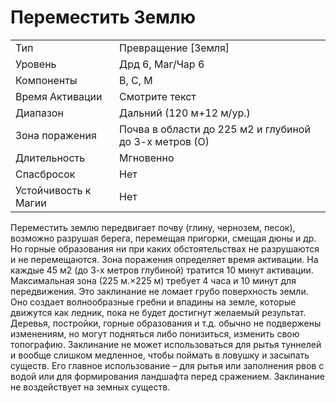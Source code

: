 # Переместить Землю

|                      |                                                        |
| -------------------- | ------------------------------------------------------ |
| Тип                  | Превращение [Земля]                                    |
| Уровень              | Дрд 6, Маг/Чар 6                                       |
| Компоненты           | В, С, М                                                |
| Время Активации      | Смотрите текст                                         |
| Диапазон             | Дальний (120 м+12 м/ур.)                               |
| Зона поражения       | Почва в области до 225 м2 и глубиной до 3-х метров (О) |
| Длительность         | Мгновенно                                              |
| Спасбросок           | Нет                                                    |
| Устойчивость к Магии | Нет                                                    |

 Переместить землю передвигает почву (глину, чернозем, песок), возможно разрушая берега, перемещая пригорки, смещая дюны и др. Но горные образования ни при каких обстоятельствах не разрушаются и не перемещаются. Зона поражения определяет время активации. На каждые 45 м2 (до 3-х метров глубиной) тратится 10 минут активации. Максимальная зона (225 м.×225 м) требует 4 часа и 10 минут для передвижения. Это заклинание не ломает грубо поверхность земли. Оно создает волнообразные гребни и впадины на земле, которые движутся как ледник, пока не будет достигнут желаемый результат. Деревья, постройки, горные образования и т.д. обычно не подвержены изменениям, но могут подняться либо понизиться, изменить свою топографию. Заклинание не может использоваться для рытья туннелей и вообще слишком медленное, чтобы поймать в ловушку и засыпать существ. Его главное использование – для рытья или заполнения рвов с водой или для формирования ландшафта перед сражением. Заклинание не воздействует на земных существ.
